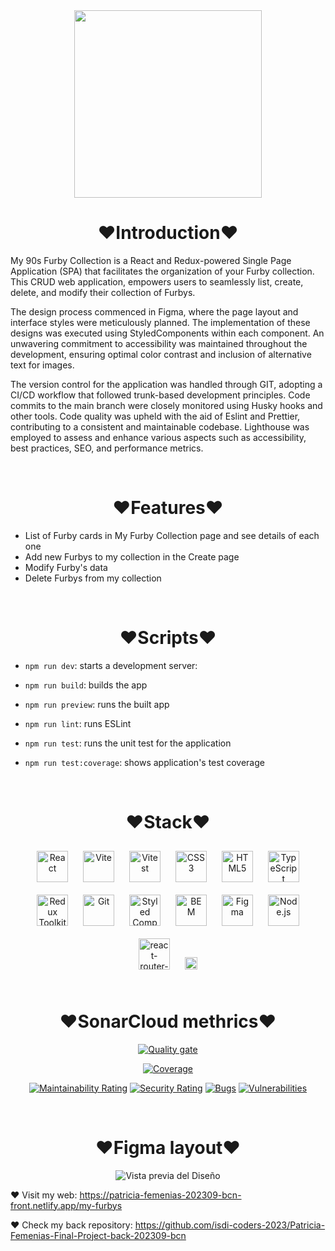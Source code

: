 <div align="center">
  <img src="https://i.postimg.cc/c4kyBQc6/logo-11zon.webp" align="center" height="300" width="" />
</div>

# <div align="center"> ♥Introduction♥

</div>

My 90s Furby Collection is a React and Redux-powered Single Page Application (SPA) that facilitates the organization of your Furby collection. This CRUD web application, empowers users to seamlessly list, create, delete, and modify their collection of Furbys.

The design process commenced in Figma, where the page layout and interface styles were meticulously planned. The implementation of these designs was executed using StyledComponents within each component. An unwavering commitment to accessibility was maintained throughout the development, ensuring optimal color contrast and inclusion of alternative text for images.

The version control for the application was handled through GIT, adopting a CI/CD workflow that followed trunk-based development principles. Code commits to the main branch were closely monitored using Husky hooks and other tools. Code quality was upheld with the aid of Eslint and Prettier, contributing to a consistent and maintainable codebase. Lighthouse was employed to assess and enhance various aspects such as accessibility, best practices, SEO, and performance metrics.

<br/>

# <div align="center"> ♥Features♥

</div>

- List of Furby cards in My Furby Collection page and see details of each one
- Add new Furbys to my collection in the Create page
- Modify Furby's data
- Delete Furbys from my collection

<br/>

# <div align="center"> ♥Scripts♥

</div>

- `npm run dev`: starts a development server:

- `npm run build`: builds the app

- `npm run preview`: runs the built app

- `npm run lint`: runs ESLint

- `npm run test`: runs the unit test for the application

- `npm run test:coverage`: shows application's test coverage

<br/>

# <div align="center"> ♥Stack♥

</div>

<div align="center">
<a href="https://reactjs.org/" target="_blank"><img style="margin: 10px" src="https://profilinator.rishav.dev/skills-assets/react-original-wordmark.svg" alt="React" height="50" /></a>  
<a href="https://vitejs.dev/" target="_blank"><img style="margin: 10px" src="https://vitejs.dev/logo-with-shadow.png" alt="Vite" height="50" /></a>  
<a href="https://vitest.dev/" target="_blank"><img style="margin: 10px" src="https://user-images.githubusercontent.com/11247099/145112184-a9ff6727-661c-439d-9ada-963124a281f7.png" alt="Vitest" height="50" /></a>  
<a href="https://www.w3schools.com/css/" target="_blank"><img style="margin: 10px" src="https://profilinator.rishav.dev/skills-assets/css3-original-wordmark.svg" alt="CSS3" height="50" /></a>  
<a href="https://en.wikipedia.org/wiki/HTML5" target="_blank"><img style="margin: 10px" src="https://profilinator.rishav.dev/skills-assets/html5-original-wordmark.svg" alt="HTML5" height="50" /></a> 
<a href="https://www.typescriptlang.org/" target="_blank"><img style="margin: 10px" src="https://profilinator.rishav.dev/skills-assets/typescript-original.svg" alt="TypeScript" height="50" /></a>  
<a href="https://redux-toolkit.js.org/" target="_blank"><img style="margin: 10px" src="https://profilinator.rishav.dev/skills-assets/redux-original.svg" alt="Redux Toolkit" height="50" /></a>  
<a href="https://github.com/" target="_blank"><img style="margin: 10px" src="https://profilinator.rishav.dev/skills-assets/git-scm-icon.svg" alt="Git" height="50" /></a>  
<a href="https://styled-components.com/" target="_blank"><img style="margin: 10px" src="https://profilinator.rishav.dev/skills-assets/styled-components.png" alt="Styled Components" height="50" /></a>  
<a href="http://getbem.com/" target="_blank"><img style="margin: 10px" src="https://profilinator.rishav.dev/skills-assets/bem.svg" alt="BEM" height="50" /></a>  
<a href="https://www.figma.com/" target="_blank"><img style="margin: 10px" src="https://profilinator.rishav.dev/skills-assets/figma-icon.svg" alt="Figma" height="50" /></a>  
<a href="https://nodejs.org/" target="_blank"><img style="margin: 10px" src="https://profilinator.rishav.dev/skills-assets/nodejs-original-wordmark.svg" alt="Node.js" height="50" /></a>  
<a href="https://reactrouter.com/en/main" target="_blank"><img style="margin: 10px" src="https://reactrouter.com/_brand/react-router-mark-color.png" alt="react-router-dom" height="50" /></a>  
<a href="https://reactrouter.com/en/main" target="_blank"><img style="margin: 10px" src="https://upload.wikimedia.org/wikipedia/commons/thumb/d/d1/Axios_%28computer_library%29_logo.svg/1280px-Axios_%28computer_library%29_logo.svg.png" alt="Axios" height="20" /></a>

</div>

<br/>

# <div align="center"> ♥SonarCloud methrics♥

</div>

<div align="center">

[![Quality gate](https://sonarcloud.io/api/project_badges/quality_gate?project=isdi-coders-2023_Patricia-Femenias-Final-Project-front-202309-bcn)](https://sonarcloud.io/summary/new_code?id=isdi-coders-2023_Patricia-Femenias-Final-Project-front-202309-bcn)

[![Coverage](https://sonarcloud.io/api/project_badges/measure?project=isdi-coders-2023_Patricia-Femenias-Final-Project-front-202309-bcn&metric=coverage)](https://sonarcloud.io/summary/new_code?id=isdi-coders-2023_Patricia-Femenias-Final-Project-front-202309-bcn)

[![Maintainability Rating](https://sonarcloud.io/api/project_badges/measure?project=isdi-coders-2023_Patricia-Femenias-Final-Project-front-202309-bcn&metric=sqale_rating)](https://sonarcloud.io/summary/new_code?id=isdi-coders-2023_Patricia-Femenias-Final-Project-front-202309-bcn)
[![Security Rating](https://sonarcloud.io/api/project_badges/measure?project=isdi-coders-2023_Patricia-Femenias-Final-Project-front-202309-bcn&metric=security_rating)](https://sonarcloud.io/summary/new_code?id=isdi-coders-2023_Patricia-Femenias-Final-Project-front-202309-bcn)
[![Bugs](https://sonarcloud.io/api/project_badges/measure?project=isdi-coders-2023_Patricia-Femenias-Final-Project-front-202309-bcn&metric=bugs)](https://sonarcloud.io/summary/new_code?id=isdi-coders-2023_Patricia-Femenias-Final-Project-front-202309-bcn)
[![Vulnerabilities](https://sonarcloud.io/api/project_badges/measure?project=isdi-coders-2023_Patricia-Femenias-Final-Project-front-202309-bcn&metric=vulnerabilities)](https://sonarcloud.io/summary/new_code?id=isdi-coders-2023_Patricia-Femenias-Final-Project-front-202309-bcn)

</div>

<br/>

# <div align="center"> ♥Figma layout♥

</div>

<div align="center">

![Vista previa del Diseño](https://i.postimg.cc/vZmPXkmd/figma.png)

</div>

♥ Visit my web: https://patricia-femenias-202309-bcn-front.netlify.app/my-furbys

♥ Check my back repository: https://github.com/isdi-coders-2023/Patricia-Femenias-Final-Project-back-202309-bcn
